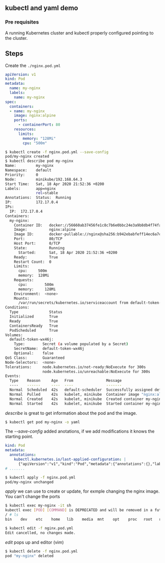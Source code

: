 ## kubectl and yaml demo

### Pre requisites

A running Kubernetes cluster and kubectl properly configured pointing to the cluster.

## Steps

Create the `./nginx.pod.yml`

```yml
apiVersion: v1
kind: Pod
metadata:
  name: my-nginx
  labels:
    name: my-nginx
spec:
  containers:
  - name: my-nginx
    image: nginx:alpine
    ports:
      - containerPort: 80
    resources:
      limits:
        memory: "128Mi"
        cpu: "500m"
```


```bash
$ kubectl create -f nginx.pod.yml --save-config
pod/my-nginx created
$ kubectl describe pod my-nginx
Name:         my-nginx
Namespace:    default
Priority:     0
Node:         minikube/192.168.64.3
Start Time:   Sat, 18 Apr 2020 21:52:36 +0200
Labels:       app=nginx
              rel=stable
Annotations:  Status:  Running
IP:           172.17.0.4
IPs:
  IP:  172.17.0.4
Containers:
  my-nginx:
    Container ID:   docker://56660ab37456fe1c8c7b6e0bbc24e3a9b8db4f74fa62a47e498a759902c0acd3
    Image:          nginx:alpine
    Image ID:       docker-pullable://nginx@sha256:b942ebabfeff14ec6a7cb7a4826fe1d2e8dd8b7db5e651b81e4bc9cd6c6e91dc
    Port:           80/TCP
    Host Port:      0/TCP
    State:          Running
      Started:      Sat, 18 Apr 2020 21:52:36 +0200
    Ready:          True
    Restart Count:  0
    Limits:
      cpu:     500m
      memory:  128Mi
    Requests:
      cpu:        500m
      memory:     128Mi
    Environment:  <none>
    Mounts:
      /var/run/secrets/kubernetes.io/serviceaccount from default-token-wx46j (ro)
Conditions:
  Type              Status
  Initialized       True 
  Ready             True 
  ContainersReady   True 
  PodScheduled      True 
Volumes:
  default-token-wx46j:
    Type:        Secret (a volume populated by a Secret)
    SecretName:  default-token-wx46j
    Optional:    false
QoS Class:       Guaranteed
Node-Selectors:  <none>
Tolerations:     node.kubernetes.io/not-ready:NoExecute for 300s
                 node.kubernetes.io/unreachable:NoExecute for 300s
Events:
  Type    Reason     Age   From               Message
  ----    ------     ----  ----               -------
  Normal  Scheduled  42s   default-scheduler  Successfully assigned default/my-nginx to minikube
  Normal  Pulled     42s   kubelet, minikube  Container image "nginx:alpine" already present on machine
  Normal  Created    42s   kubelet, minikube  Created container my-nginx
  Normal  Started    42s   kubelet, minikube  Started container my-nginx
```

_describe_ is great to get information about the pod and the image.

```bash
$ kubectl get pod my-nginx -o yaml
```
The _--save-config_ added anotations, if we add modifications it knows the starting point.

```yaml
kind: Pod
metadata:
  annotations:
    kubectl.kubernetes.io/last-applied-configuration: |
      {"apiVersion":"v1","kind":"Pod","metadata":{"annotations":{},"labels":{"name":"my-nginx"},"name":"my-nginx","namespace":"default"},"spec":{"containers":[{"image":"nginx:alpine","name":"my-nginx","ports":[{"containerPort":80}],"resources":{"limits":{"cpu":"500m","memory":"128Mi"}}}]}}
# .......
```

```bash
$ kubectl apply -f nginx.pod.yml 
pod/my-nginx unchanged
```

_apply_ we can use to create or update, for exmple changing the nginx image. You can't change the ports

```bash
$ kubectl exec my-nginx -it sh
kubectl exec [POD] [COMMAND] is DEPRECATED and will be removed in a future version. Use kubectl kubectl exec [POD] -- [COMMAND] instead.
/ # ls
bin    dev    etc    home   lib    media  mnt    opt    proc   root   run    sbin   srv    sys    tmp    usr    var
```

```bash
$ kubectl edit -f nginx.pod.yml 
Edit cancelled, no changes made.
```

_edit_ pops up and editor (vim)

```bash
$ kubectl delete -f nginx.pod.yml 
pod "my-nginx" deleted
```
